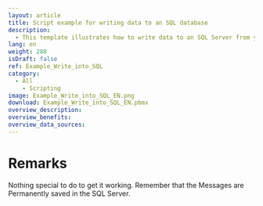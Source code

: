 ```yaml
---
layout: article
title: Script example for writing data to an SQL database
description: 
  - This template illustrates how to write data to an SQL Server from your Peakboard Box.
lang: en
weight: 280
isDraft: false
ref: Example_Write_into_SQL
category:
  - All
    - Scripting
image: Example_Write_into_SQL_EN.png
download: Example_Write_into_SQL_EN.pbmx
overview_description:
overview_benefits:
overview_data_sources: 
---
```

# Remarks
Nothing special to do to get it working. Remember that the Messages are Permanently saved in the SQL Server.

